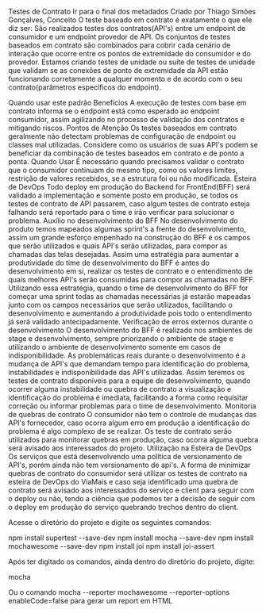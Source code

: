 Testes de Contrato
Ir para o final dos metadados
Criado por Thiago Simões Gonçalves,
Conceito
O teste baseado em contrato é exatamente o que ele diz ser: São realizados testes dos contratos(API's) entre um endpoint de consumidor e um endpoint provedor de API. Os conjuntos de testes baseados em contrato são combinados para cobrir cada cenário de interação que ocorre entre os pontos de extremidade do consumidor e do provedor. Estamos criando testes de unidade ou suíte de testes de unidade que validam se as conexões de ponto de extremidade da API estão funcionando corretamente a qualquer momento e de acordo com o seu contrato(parâmetros específicos do endpoint).

Quando usar este padrão
Benefícios
A execução de testes com base em contrato informa se o endpoint está como esperado ao endpoint consumidor, assim agilizando no processo de validação dos contratos e mitigando riscos.
Pontos de Atenção
Os testes baseados em contrato geralmente não detectam problemas de configuração de endpoint ou classes mal utilizadas. Considere como os usuários de suas API's podem se beneficiar da combinação de testes baseados em contrato e de ponto a ponta.
Quando Usar
É necessário quando precisamos validar o contrato que o consumidor continuam do mesmo tipo, como os valores limites, restrição de valores recebidos, se a estrutura foi ou não modificada.
Esteira de DevOps
Todo deploy em produção do Backend for FrontEnd(BFF) será validado a implementação e somente posto em produção, se todos os testes de contrato de API passarem, caso algum testes de contrato esteja falhando será reportado para o time e irão verificar para solucionar o problema.
Auxílio no desenvolvimento do BFF
No desenvolvimento do produto temos mapeados algumas sprint's a frente do desenvolvimento, assim um grande esforço empenhado na construção do BFF é os campos que serão utilizados e quais API's  serão utilizadas, para compor as chamadas das telas desejadas. Assim uma estratégia para aumentar a produtividade do time de desenvolvimento do BFF é antes do desenvolvimento em si, realizar os testes de contrato e o entendimento de quais melhores API's serão consumidas para compor as chamadas no BFF.
Utilizando essa estratégia, quando o time de desenvolvimento do BFF for começar uma sprint todas as chamadas necessárias já estarão mapeadas junto com os campos necessários que serão utilizados, facilitando o desenvolvimento e aumentando a produtividade pois todo o entendimento já será validado antecipadamente.
Verificação de erros externos durante o desenvolvimento
O desenvolvimento do BFF é realizado nos ambientes de stage e desenvolvimento, sempre priorizando o ambiente de stage e utilizando o ambiente de desenvolvimento somente em casos de indisponibilidade.
As problemáticas reais durante o desenvolvimento é a mudança de API's que demandam tempo para identificação do problema, instabilidades e indisponibilidade das API's utilizadas. Assim teremos os testes de contrato disponíveis para a equipe de desenvolvimento, quando ocorrer alguma instabilidade ou quebra de contrato a visualização e identificação do problema é imediata, facilitando a forma como requisitar correção ou informar problemas para o time de desenvolvimento.
Monitoria de quebras de contrato
O consumidor não tem o controle de mudanças das API's fornecedor, caso ocorra algum erro em produção a identificação do problema é algo complexo de se realizar. Os teste de contrato serão utilizados para monitorar quebras em produção, caso ocorra alguma quebra será avisado aos interessados do projeto.
Utilização na Esteira de DevOps
Os serviços que está desenvolvendo uma política de versionamento de API's, porém ainda não tem versionamento de api's. A forma de minimizar quebras de contrato do consumidor será utilizar os testes de contrato na esteira de DevOps do ViaMais e caso seja identificado uma quebra de contrato será avisado aos interessados do serviço e client para seguir com o deploy ou não, tendo a ciência que podemos ter a decisão de seguir com o deploy em produção do serviço quebrando trechos dentro do client.

Acesse o diretório do projeto e digite os seguintes comandos:

npm install supertest --save-dev
npm install mocha --save-dev
npm install mochawesome --save-dev
npm install joi
npm install joi-assert

Após ter digitado os comandos, ainda dentro do diretório do projeto, digite:

mocha

Ou o comando 
mocha --reporter mochawesome --reporter-options enableCode=false
para gerar um report em HTML
